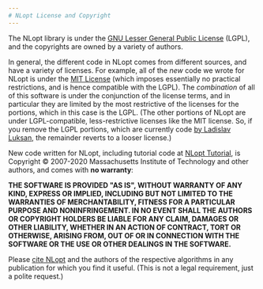```yaml
---
# NLopt License and Copyright
---
```


The NLopt library is under the [GNU Lesser General Public License](https://en.wikipedia.org/wiki/GNU_Lesser_General_Public_License) (LGPL), and the copyrights are owned by a variety of authors.

In general, the different code in NLopt comes from different sources, and have a variety of licenses. For example, all of the *new* code we wrote for NLopt is under the [MIT License](https://en.wikipedia.org/wiki/MIT_License) (which imposes essentially no practical restrictions, and is hence compatible with the LGPL). The *combination* of all of this software is under the conjunction of the license terms, and in particular they are limited by the most restrictive of the licenses for the portions, which in this case is the LGPL. (The other portions of NLopt are under LGPL-compatible, less-restrictive licenses like the MIT license. So, if you remove the LGPL portions, which are currently code [by Ladislav Luksan](http://www.cs.cas.cz/~luksan/subroutines.html), the remainder reverts to a looser license.)

New code written for NLopt, including tutorial code at [NLopt Tutorial](NLopt_Tutorial.md), is Copyright © 2007-2020 Massachusetts Institute of Technology and other authors, and comes with **no warranty**:

**THE SOFTWARE IS PROVIDED "AS IS", WITHOUT WARRANTY OF ANY KIND, EXPRESS OR IMPLIED, INCLUDING BUT NOT LIMITED TO THE WARRANTIES OF MERCHANTABILITY, FITNESS FOR A PARTICULAR PURPOSE AND NONINFRINGEMENT. IN NO EVENT SHALL THE AUTHORS OR COPYRIGHT HOLDERS BE LIABLE FOR ANY CLAIM, DAMAGES OR OTHER LIABILITY, WHETHER IN AN ACTION OF CONTRACT, TORT OR OTHERWISE, ARISING FROM, OUT OF OR IN CONNECTION WITH THE SOFTWARE OR THE USE OR OTHER DEALINGS IN THE SOFTWARE.**

Please [cite NLopt](Citing_NLopt.md) and the authors of the respective algorithms in any publication for which you find it useful. (This is not a legal requirement, just a polite request.)


